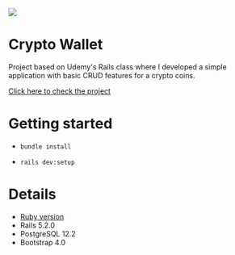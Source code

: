 ![](https://i.ya-webdesign.com/images/crypto-coin-png-5.png)
# Crypto Wallet
Project based on Udemy's Rails class where I developed a simple application with basic CRUD features for a crypto coins.

[Click here to check the project](http://my-cryptowallet.herokuapp.com/)

# Getting started
- `bundle install`

- `rails dev:setup`

# Details
- [Ruby version](https://github.com/ayrtonaoki/crypto_wallet/blob/master/.ruby-version)
- Rails 5.2.0
- PostgreSQL 12.2
- Bootstrap 4.0
